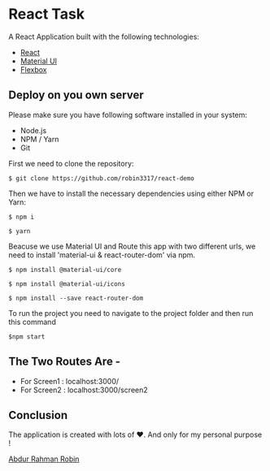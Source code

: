# React Task

A React Application built with the following technologies:
* [React](https://facebook.com.github.io/react/)
* [Material UI](https://material-ui.com/)
* [Flexbox](https://developer.mozilla.org/en-US/docs/Web/CSS/CSS_Flexible_Box_Layout/Basic_Concepts_of_Flexbox)

## Deploy on you own server
Please make sure you have following software installed in your system:
* Node.js
* NPM / Yarn
* Git

First we need to clone the repository:
```
$ git clone https://github.com/robin3317/react-demo
```

Then we have to install the necessary dependencies using either NPM or Yarn:
```
$ npm i
```
```
$ yarn
```
Beacuse we use Material UI and Route this app with two different urls, we need to install 'material-ui & react-router-dom' via npm.
```
$ npm install @material-ui/core
```
```
$ npm install @material-ui/icons
```
```
$ npm install --save react-router-dom
```
To run the project you need to navigate to the project folder and then run this command 
```
$npm start
```
## The Two Routes Are -
* For Screen1 : localhost:3000/
* For Screen2 : localhost:3000/screen2

## Conclusion
The application is created with lots of ♥. And only for my personal purpose !

[Abdur Rahman Robin](https://twitter.com/robin4java)
